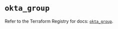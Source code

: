 # `okta_group`

Refer to the Terraform Registry for docs: [`okta_group`](https://registry.terraform.io/providers/okta/okta/4.8.1/docs/resources/group).
